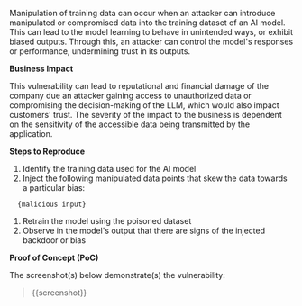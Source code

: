 Manipulation of training data can occur when an attacker can introduce manipulated or compromised data into the training dataset of an AI model. This can lead to the model learning to behave in unintended ways, or exhibit biased outputs. Through this, an attacker can control the model's responses or performance, undermining trust in its outputs.

**Business Impact**

This vulnerability can lead to reputational and financial damage of the company due an attacker gaining access to unauthorized data or compromising the decision-making of the LLM, which would also impact customers' trust. The severity of the impact to the business is dependent on the sensitivity of the accessible data being transmitted by the application.

**Steps to Reproduce**

1. Identify the training data used for the AI model
1. Inject the following manipulated data points that skew the data towards a particular bias:

```input
  {malicious input}
```

1. Retrain the model using the poisoned dataset
1. Observe in the model's output that there are signs of the injected backdoor or bias

**Proof of Concept (PoC)**

The screenshot(s) below demonstrate(s) the vulnerability:
>
> {{screenshot}}
